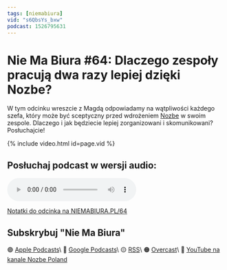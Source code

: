 ```yaml
---
tags: [niemabiura]
vid: "s6QbsYs_bxw"
podcast: 1526795631
---
```


# Nie Ma Biura #64: Dlaczego zespoły pracują dwa razy lepiej dzięki Nozbe?

W tym odcinku wreszcie z Magdą odpowiadamy na wątpliwości każdego szefa, który może być sceptyczny przed wdrożeniem [Nozbe][n] w swoim zespole. Dlaczego i jak będziecie lepiej zorganizowani i skomunikowani? Posłuchajcie!

{% include video.html id=page.vid %}

<!--More-->

## Posłuchaj podcast w wersji audio:

<audio controls>
<source src="https://media.transistor.fm/e6d02437/05ac2832.mp3" type="audio/mpeg">
</audio>



[Notatki do odcinka na NIEMABIURA.PL/64](https://niemabiura.pl/64)

## Subskrybuj "Nie Ma Biura"

🟣 [Apple Podcasts](https://podcasts.apple.com/pl/podcast/nie-ma-biura/id1526795631)\\
🔵 [Google Podcasts](https://podcasts.google.com/feed/aHR0cHM6Ly9mZWVkcy50cmFuc2lzdG9yLmZtL25pZW1hYml1cmE)\\
🟡 [RSS](https://nozbe.com/niemabiura.rss)\\
🟠 [Overcast](https://overcast.fm/itunes1526795631/nie-ma-biura)\\
🔴 [YouTube na kanale Nozbe Poland](https://youtube.com/NozbePoland)

<!--podcast: 1526795631-->

[n]: https://michael.gratis/nozbe_pl
[np]: https://michael.gratis/nozbepersonal_pl
